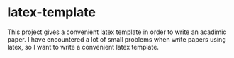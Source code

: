 # latex-template
This project gives a convenient latex template in order to write an acadimic paper.
I have encountered a lot of small problems when write papers using latex, so I want to write a convenient latex template.
